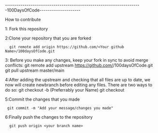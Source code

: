 ----------------------------------------------------------------------100DaysOfCode---------------------

How to contribute

1: Fork this repository

2:Clone your repository that you are forked

      git remote add origin https://github.com/<Your github Name>/100daysOfCode.git


3: Before you make any changes, keep your fork in sync to avoid merge conflicts:
git remote add upstream https://github.com/<Your github Name>/100daysOfCode.git
git pull upstream master/main

4:After adding the upstream and checking that all files are up to date, we now will create newbranch before editing any files. There are two ways to do so:
git checkout -b <branch-name> (Preferrably your Name)
git checkout <branch-name>

5:Commit the changes that you made

     git commit -m "Add your message/changes you made"



6:Finally push the changes to the repository

      git push origin <your branch name>

